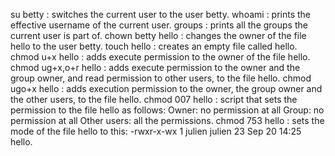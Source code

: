 su betty :  switches the current user to the user betty.
whoami : prints the effective username of the current user.
groups : prints all the groups the current user is part of.
chown betty hello  :  changes the owner of the file hello to the user betty.
touch hello :  creates an empty file called hello.
chmod u+x hello : adds execute permission to the owner of the file hello.
chmod ug+x,o+r hello : adds execute permission to the owner and the group owner, and read permission to other users, to the file hello.
chmod ugo+x hello : adds execution permission to the owner, the group owner and the other users, to the file hello.
chmod 007 hello : script that sets the permission to the file hello as follows:
Owner: no permission at all
Group: no permission at all
Other users: all the permissions.
chmod 753 hello : sets the mode of the file hello to this:
-rwxr-x-wx 1 julien julien 23 Sep 20 14:25 hello.
